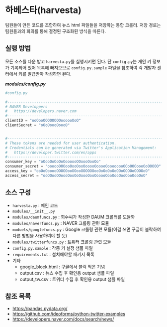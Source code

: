 # 하베스타(harvesta)

팀원들이 만든 코드를 조합하여 뉴스 html 파일들을  저장하는 통합 크롤러. 저장 경로는 팀원들과의 회의를 통해 결정된 구조화된  방식을 따른다.

## 실행 방법

모든 소스를 다운 받고 `harvesta.py`를 실행시키면 된다. 단 `config.py`는 개인 키 정보가 기록되어 있어 목록에 빠져으므로 `config.py.sample` 파일을 참조하여 각 개발자 센터에서 키를 발급받아 작성하면 된다.

***modules/config.py***

```python
#config.py

#--------------------------------------------------------------------------------
# NAVER Developpers
#   https://developers.naver.com
#--------------------------------------------------------------------------------
clientID = "ooOooOOOOOOOOoooooOoO"
clientSecret = "oOoOoooOoooO"


#--------------------------------------------------------------------------------
# These tokens are needed for user authentication.
# Credentials can be generated via Twitter's Application Management:
#	https://developer.twitter.com/en/apps
#--------------------------------------------------------------------------------
consumer_key = "oOooOoOoOoOoooooOOoooOooOo"
consumer_secret = "oooooOOOooOooOooOooooOooooOoooooooOOoOOOoooOoOOOOO"
access_key = "ooOoOooooOOOOOooOOooOOOOOOooOoOoOoOoOOoOOOOoOOOOoO"
access_secret = "ooOOooOOoooOooOoOoooOooOooooOooOooOooOooOooOoO"

```

## 소스 구성

- `harvesta.py` : 메인 코드
- `modules/__init__.py`
- ```modules/daumfuncs.py``` : 희수씨가 작성한 DAUM 크롤러를 모듈화
- `modules/naverfuncs.py` : NAVER 크롤링 관련 모듈
- `moduels/googlefuncs.py` : Google 크롤링 관련 모듈(이걸 쓰면 구글이 블락하여 다른 방법을 사용하여야 할 듯)
- `modules/twitterfuncs.py` : 트위터 크롤링 관련 모듈
- `config.py.sample` : 각종 키 설정 샘플 파일
- `requirements.txt` : 설치해야할 패키지 목록
- 기타
  - google_block.html : 구글에서 블럭 먹은 기념
  - output.csv : 뉴스 수집 후 확인용 output 샘플 파일
  - output_tw.csv : 트위터 수집 후 확인용 output 샘플 파일

## 참조 목록

- https://pandas.pydata.org/
- https://github.com/ideoforms/python-twitter-examples
- https://developers.naver.com/docs/search/news/

